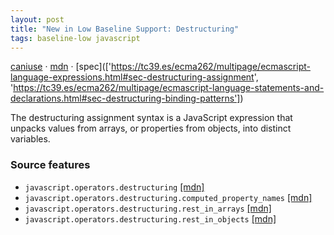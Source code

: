 ```yaml
---
layout: post
title: "New in Low Baseline Support: Destructuring"
tags: baseline-low javascript
---
```


[caniuse](https://caniuse.com/?search=destructuring) · [mdn](https://developer.mozilla.org/en-US/search?q=Destructuring) · [spec](['https://tc39.es/ecma262/multipage/ecmascript-language-expressions.html#sec-destructuring-assignment', 'https://tc39.es/ecma262/multipage/ecmascript-language-statements-and-declarations.html#sec-destructuring-binding-patterns'])

The destructuring assignment syntax is a JavaScript expression that unpacks values from arrays, or properties from objects, into distinct variables.

### Source features

- ``javascript.operators.destructuring`` [[mdn]](https://developer.mozilla.org/en-US/search?q=javascript.operators.destructuring)
- ``javascript.operators.destructuring.computed_property_names`` [[mdn]](https://developer.mozilla.org/en-US/search?q=javascript.operators.destructuring.computed_property_names)
- ``javascript.operators.destructuring.rest_in_arrays`` [[mdn]](https://developer.mozilla.org/en-US/search?q=javascript.operators.destructuring.rest_in_arrays)
- ``javascript.operators.destructuring.rest_in_objects`` [[mdn]](https://developer.mozilla.org/en-US/search?q=javascript.operators.destructuring.rest_in_objects)
